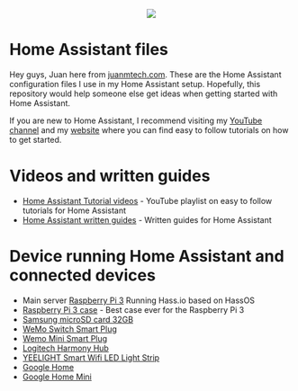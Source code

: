 <p align="center">
  <img src="https://www.juanmtech.com/wp-content/uploads/2018/08/Banner-for-GitHub.jpg">
</p>

# Home Assistant files

Hey guys, Juan here from [juanmtech.com](https://www.juanmtech.com). These are the Home Assistant configuration files I use in my Home Assistant setup. Hopefully, this repository would help someone else get ideas when getting started with Home Assistant.

If you are new to Home Assistant, I recommend visiting my [YouTube channel](https://www.youtube.com/JuanMTech) and my [website](https://www.juanmtech.com) where you can find easy to follow tutorials on how to get started.

# Videos and written guides

* [Home Assistant Tutorial videos](https://www.youtube.com/playlist?list=PLLydq6ff7NvJ1ioQSVRCt2FJK9EFzRKWr) - YouTube playlist on easy to follow tutorials for Home Assistant
* [Home Assistant written guides](https://www.juanmtech.com/home-assistant/) - Written guides for Home Assistant

# Device running Home Assistant and connected devices
* Main server [Raspberry Pi 3](https://amzn.to/2PhyNYq) Running Hass.io based on HassOS
* [Raspberry Pi 3 case](https://amzn.to/2OO6T5h) - Best case ever for the Raspberry Pi 3
* [Samsung microSD card 32GB](https://amzn.to/2OSdbB9) 
* [WeMo Switch Smart Plug](https://amzn.to/2Pj2TLn)
* [Wemo Mini Smart Plug](https://amzn.to/2L8fddM)
* [Logitech Harmony Hub](https://amzn.to/2vWsmSy)
* [YEELIGHT Smart Wifi LED Light Strip](https://amzn.to/2Mp5tkT)
* [Google Home](https://store.google.com/us/product/google_home?hl=en-US)
* [Google Home Mini](https://store.google.com/product/google_home_mini?43700033967804248&gclid=Cj0KCQjwquTbBRCSARIsADzW88zhzmT6J3-arWJHTvvj4tbvnhIOjxhwb2yICOB36OtowI4cXF59k0kaAuF-EALw_wcB&gclsrc=aw.ds&dclid=CM7vqqfd-dwCFcS7swodddECDA)
